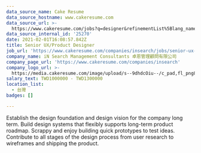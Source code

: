```yaml
---
data_source_name: Cake Resume
data_source_hostname: www.cakeresume.com
data_source_url: >-
  https://www.cakeresume.com/jobs?q=designer&refinementList%5Blang_name%5D%5B0%5D=English&refinementList%5Bsalary_type%5D=per_year
data_source_internal_id: '25270'
date: 2021-02-01T16:08:57.842Z
title: Senior UX/Product Designer
job_url: 'https://www.cakeresume.com/companies/insearch/jobs/senior-ux-product-designer'
company_name: iN Search Management Consultants 卓恩管理顧問有限公司
company_page_url: 'https://www.cakeresume.com/companies/insearch'
company_logo_url: >-
  https://media.cakeresume.com/image/upload/s--9dhdcOiu--/c_pad,fl_png8,h_200,w_200/v1610522688/ppnzb1veba43cha2rznf.png
salary_text: TWD1000000 - TWD1300000
location_list:
  - 台灣
badges: []

---
```


Establish the design foundation and design vision for the company long term. Build design systems that flexibly supports long-term product roadmap. Scrappy and enjoy building quick prototypes to test ideas. Contribute to all stages of the design process from user research to wireframes and shipping the product.